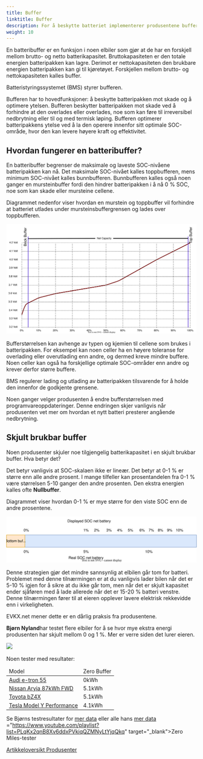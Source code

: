 ```yaml
---
title: Buffer
linktitle: Buffer
description: For å beskytte batteriet implementerer produsentene buffere på batterier.
weight: 10
---
```

<!-- markdownlint-disable MD033 -->

En batteribuffer er en funksjon i noen elbiler som gjør at de har en forskjell mellom brutto- og netto batterikapasitet. Bruttokapasiteten er den totale energien batteripakken kan lagre. Derimot er nettokapasiteten den brukbare energien batteripakken kan gi til kjøretøyet. Forskjellen mellom brutto- og nettokapasiteten kalles buffer.

Batteristyringssystemet (BMS) styrer bufferen.

Bufferen har to hovedfunksjoner: å beskytte batteripakken mot skade og å optimere ytelsen. Bufferen beskytter batteripakken mot skade ved å forhindre at den overlades eller overlades, noe som kan føre til irreversibel nedbrytning eller til og med termisk løping. Bufferen optimerer batteripakkens ytelse ved å la den operere innenfor sitt optimale SOC-område, hvor den kan levere høyere kraft og effektivitet.

## Hvordan fungerer en batteribuffer?

En batteribuffer begrenser de maksimale og laveste SOC-nivåene batteripakken kan nå. Det maksimale SOC-nivået kalles toppbufferen, mens minimum SOC-nivået kalles bunnbufferen. Bunnbufferen kalles også noen ganger en mursteinbuffer fordi den hindrer batteripakken i å nå 0 % SOC, noe som kan skade eller mursteine cellene.

Diagrammet nedenfor viser hvordan en murstein og toppbuffer vil forhindre at batteriet utlades under mursteinsbuffergrensen og lades over toppbufferen.

<a href="chargecurve.drawio.svg">
     <img src="chargecurve.drawio.svg" class="img-fluid">
</a>

Bufferstørrelsen kan avhenge av typen og kjemien til cellene som brukes i batteripakken. For eksempel kan noen celler ha en høyere toleranse for overlading eller overutlading enn andre, og dermed kreve mindre buffere. Noen celler kan også ha forskjellige optimale SOC-områder enn andre og krever derfor større buffere.

BMS regulerer lading og utlading av batteripakken tilsvarende for å holde den innenfor de godkjente grensene.

Noen ganger velger produsenten å endre bufferstørrelsen med programvareoppdateringer. Denne endringen skjer vanligvis når produsenten vet mer om hvordan et nytt batteri presterer angående nedbrytning.

## Skjult brukbar buffer

Noen produsenter skjuler noe tilgjengelig batterikapasitet i en skjult brukbar buffer. Hva betyr det?

Det betyr vanligvis at SOC-skalaen ikke er lineær. Det betyr at 0-1 % er større enn alle andre prosent. I mange tilfeller kan prosentandelen fra 0-1 % være størrelsen 5-10 ganger den andre prosenten. Den ekstra energien kalles ofte <b>Nullbuffer</b>.

Diagrammet viser hvordan 0-1 % er mye større for den viste SOC enn de andre prosentene.

<a href="hiddenbuffer.drawio.svg">
     <img src="hiddenbuffer.drawio.svg" class="img-fluid">
</a>

Denne strategien gjør det mindre sannsynlig at elbilen går tom for batteri. Problemet med denne tilnærmingen er at du vanligvis lader bilen når det er 5-10 % igjen for å sikre at du ikke går tom, men når det er skjult kapasitet ender sjåføren med å lade allerede når det er 15-20 % batteri venstre. Denne tilnærmingen fører til at eieren opplever lavere elektrisk rekkevidde enn i virkeligheten.

EVKX.net mener dette er en dårlig praksis fra produsentene.

<b>Bjørn Nyland</b>har testet flere elbiler for å se hvor mye ekstra energi produsenten har skjult mellom 0 og 1 %. Mer er verre siden det lurer eieren.

<img src="https://media.evkx.net/multimedia/technology/battery/tbzeromile_1_st.jpg" class="img-fluid">

  Noen tester med resultater:
<table class="table table-striped">
<thead>
    <tr>
        <td>
        Model
        </td>
        <td>
        Zero Buffer
        </td>
    </tr>
</thead>
<tbody>
    <tr>
        <td><a href="https://www.youtube.com/watch?v=2rSuFCrf-C0" target="_blank">Audi e-tron 55</a></td>
        <td>0kWh</td>
    </tr>
    <tr>
        <td><a href="https://www.youtube.com/watch?v=OR5JRd0g_Q8" target="_blank">Nissan Aryia 87kWh FWD</a></td>
        <td>5.1kWh</td>
    </tr>
    <tr>
        <td><a href="https://www.youtube.com/watch?v=dAM1CIlJ1xQ" target="_blank">Toyota bZ4X</a></td>
        <td>5.1kWh</td>
    </tr>
    <tr>
        <td><a href="https://www.youtube.com/watch?v=y675YCgSnlc" target="_blank">Tesla Model Y Performance</a></td>
        <td>4.1kWh</td>
    </tr>
</tbody>
</table>

Se Bjørns testresultater for <a href="https://docs.google.com/spreadsheets/d/1V6ucyFGKWuSQzvI8lMzvvWJHrBS82echMVJH37kwgjE/edit#gid=52159941" target="_blank">mer data</a> eller alle hans <a href="_blank">mer data</a> ="https://www.youtube.com/playlist?list=PLqKx2qnB8Xv6ddxPVkiqQZMNyLtYjqQkq" target="_blank">Zero Miles-tester</a>

<div class="mt-3 mb-3">
    <a href="../" class="btn btn-outline-secondary">Artikkeloversikt <i class="bi-card-list"></i></a>
    <a href="../manufactors/" class="btn btn-primary float-end">Produsenter <i class="bi-arrow-right-circle"></i></a>
</div>